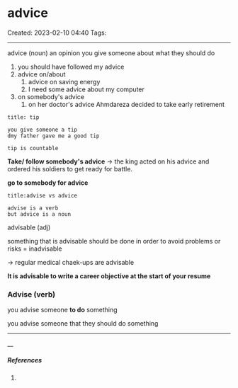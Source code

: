 # advice
Created: 2023-02-10 04:40
Tags: 
____

advice (noun)
an opinion you give someone about what they should do

1. you should have followed my advice
2. advice on/about
	1. advice on saving energy
	2. I need some advice about my computer
3. on somebody's advice
	1. on her doctor's advice Ahmdareza decided to take early retirement

```ad-warning
title: tip

you give someone a tip
dmy father gave me a good tip

tip is countable
```


__Take/ follow somebody's advice__
-> the king acted on his advice and ordered his soldiers to get ready for battle.

__go to somebody for advice__



```ad-danger
title:advise vs advice

advise is a verb
but advice is a noun
```


advisable (adj)

something that is advisable should be done in order to avoid problems or risks = inadvisable

-> regular medical chaek-ups are advisable

__It is advisable to write a career objective at the start of your resume__




### Advise (verb)

you advise someone __to do__ something

you advise someone that they should do something

___


__
##### References
1.


